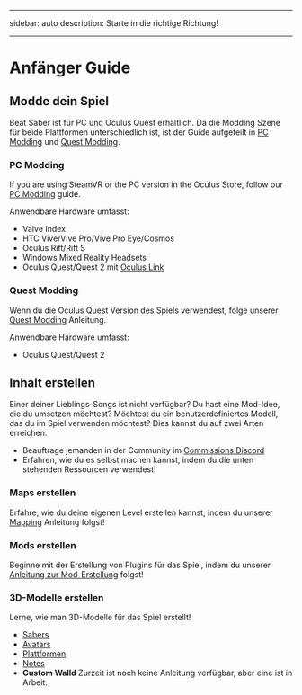 - - -
sidebar: auto description: Starte in die richtige Richtung!
- - -

# Anfänger Guide

## Modde dein Spiel
Beat Saber ist für PC und Oculus Quest erhältlich. Da die Modding Szene für beide Plattformen unterschiedlich ist, ist der Guide aufgeteilt in [PC Modding](#pc-modding) und [Quest Modding](#quest-modding).

### PC Modding
If you are using SteamVR or the PC version in the Oculus Store, follow our [PC Modding](./pc-modding.md) guide.

Anwendbare Hardware umfasst:

* Valve Index
* HTC Vive/Vive Pro/Vive Pro Eye/Cosmos
* Oculus Rift/Rift S
* Windows Mixed Reality Headsets
* Oculus Quest/Quest 2 mit [Oculus Link](https://support.oculus.com/444256562873335/)

### Quest Modding
Wenn du die Oculus Quest Version des Spiels verwendest, folge unserer [Quest Modding](./quest-modding.md) Anleitung.

Anwendbare Hardware umfasst:

* Oculus Quest/Quest 2

## Inhalt erstellen
Einer deiner Lieblings-Songs ist nicht verfügbar? Du hast eine Mod-Idee, die du umsetzen möchtest? Möchtest du ein benutzerdefiniertes Modell, das du im Spiel verwenden möchtest? Dies kannst du auf zwei Arten erreichen.

* Beauftrage jemanden in der Community im [Commissions Discord](https://discord.gg/h8VMkhn)
* Erfahren, wie du es selbst machen kannst, indem du die unten stehenden Ressourcen verwendest!

### Maps erstellen
Erfahre, wie du deine eigenen Level erstellen kannst, indem du unserer [Mapping](./mapping/) Anleitung folgst!

### Mods erstellen
Beginne mit der Erstellung von Plugins für das Spiel, indem du unserer [Anleitung zur Mod-Erstellung](./modding/) folgst!

### 3D-Modelle erstellen
Lerne, wie man 3D-Modelle für das Spiel erstellt!

* [Sabers](./models/sabers-guide.md)
* [Avatars](./models/avatars-guide.md)
* [Plattformen](./models/platforms-guide.md)
* [Notes](./models/notes-guide.md)
* **Custom Walld** Zurzeit ist noch keine Anleitung verfügbar, aber eine ist in Arbeit.
